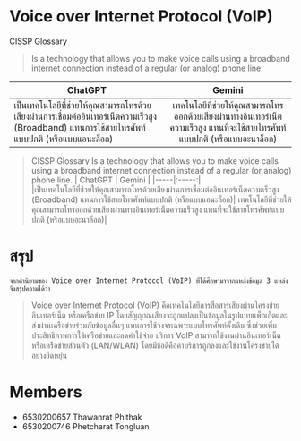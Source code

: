 # Voice over Internet Protocol (VoIP)
CISSP Glossary
> Is a technology that allows you to make voice calls using a broadband internet connection instead of a regular (or analog) phone line.

| ChatGPT  | Gemini |
|-----|:-----:|       
|เป็นเทคโนโลยีที่ช่วยให้คุณสามารถโทรด้วยเสียงผ่านการเชื่อมต่ออินเทอร์เน็ตความเร็วสูง (Broadband) แทนการใช้สายโทรศัพท์แบบปกติ (หรือแบบแอนะล็อก)| เทคโนโลยีที่ช่วยให้คุณสามารถโทรออกด้วยเสียงผ่านทางอินเทอร์เน็ตความเร็วสูง แทนที่จะใช้สายโทรศัพท์แบบปกติ (หรือแบบอะนาล็อก)|

> CISSP Glossary
> Is a technology that allows you to make voice calls using a broadband internet connection instead of a regular (or analog) phone line.
| ChatGPT  | Gemini |
|-----|:-----:|       
|เป็นเทคโนโลยีที่ช่วยให้คุณสามารถโทรด้วยเสียงผ่านการเชื่อมต่ออินเทอร์เน็ตความเร็วสูง (Broadband) แทนการใช้สายโทรศัพท์แบบปกติ (หรือแบบแอนะล็อก)| เทคโนโลยีที่ช่วยให้คุณสามารถโทรออกด้วยเสียงผ่านทางอินเทอร์เน็ตความเร็วสูง แทนที่จะใช้สายโทรศัพท์แบบปกติ (หรือแบบอะนาล็อก)|



# สรุป
    จากคำนิยามของ Voice over Internet Protocol (VoIP) ที่ได้ศึกษามาจากแหล่งข้อมูล 3 แหล่ง จึงสรุปความได้ว่า
> Voice over Internet Protocol (VoIP) คือเทคโนโลยีการสื่อสารเสียงผ่านโครงข่ายอินเทอร์เน็ต
หรือเครือข่าย IP โดยสัญญาณเสียงจะถูกแปลงเป็นข้อมูลในรูปแบบแพ็กเก็ตและส่งผ่านเครือข่ายร่วมกับข้อมูลอื่นๆ แทนการใช้วงจรเฉพาะแบบโทรศัพท์ดั้งเดิม ซึ่งช่วยเพิ่มประสิทธิภาพการใช้เครือข่ายและลดค่าใช้จ่าย บริการ VoIP สามารถใช้งานผ่านอินเทอร์เน็ตหรือเครือข่ายส่วนตัว (LAN/WLAN) โดยมีข้อดีคือค่าบริการถูกลงและใช้งานโครงข่ายได้อย่างยืดหยุ่น
# Members
- 6530200657 Thawanrat Phithak
- 6530200746 Phetcharat Tongluan



